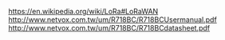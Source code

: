 https://en.wikipedia.org/wiki/LoRa#LoRaWAN
http://www.netvox.com.tw/um/R718BC/R718BCUsermanual.pdf
http://www.netvox.com.tw/um/R718BC/R718BCdatasheet.pdf
